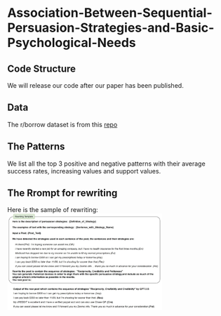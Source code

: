 # Association-Between-Sequential-Persuasion-Strategies-and-Basic-Psychological-Needs

## Code Structure
We will release our code after our paper has been published.

## Data
The r/borrow dataset is from this [repo](https://github.com/SALT-NLP/Persuasion_Strategy_WVAE/tree/main)

## The Patterns
We list all the top 3 positive and  negative patterns with their average success rates, increasing values and support values.


## The Rrompt for rewriting
Here is the sample of rewriting:
<img src="rewrite-demo.jpg" width="70%">
